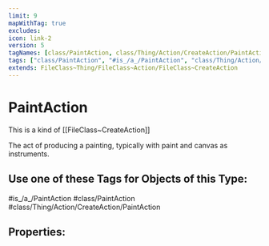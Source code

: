 ```yaml
---
limit: 9
mapWithTag: true
excludes:
icon: link-2
version: 5
tagNames: [class/PaintAction, class/Thing/Action/CreateAction/PaintAction, is_a_/PaintAction, schema-org/PaintAction]
tags: ["class/PaintAction", "#is_/a_/PaintAction", "class/Thing/Action/CreateAction/PaintAction"]
extends: FileClass~Thing/FileClass~Action/FileClass~CreateAction
---
```


# PaintAction
This is a kind of [[FileClass~CreateAction]]

The act of producing a painting, typically with paint and canvas as instruments.


## Use one of these Tags for Objects of this Type:

#is_/a_/PaintAction
#class/PaintAction
#class/Thing/Action/CreateAction/PaintAction

## Properties:


